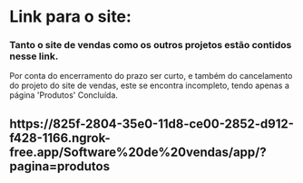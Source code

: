<h1>Link para o site:</h1>
<h3>Tanto o site de vendas como os outros projetos estão contidos nesse link.</h3>
<p>Por conta do encerramento do prazo ser curto, e também do cancelamento do projeto do site de vendas, este se encontra incompleto, tendo apenas a página 'Produtos' Concluída.</p>

<h2>https://825f-2804-35e0-11d8-ce00-2852-d912-f428-1166.ngrok-free.app/Software%20de%20vendas/app/?pagina=produtos</h2>
